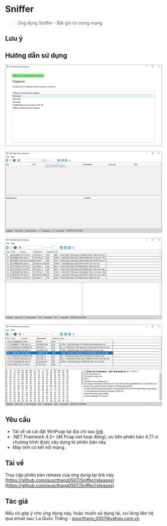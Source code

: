 # Sniffer
> Ứng dụng Sniffer - Bắt gói tin trong mạng

## Lưu ý

## Hướng dẫn sử dụng

![Form đầu tiên cho phép ta chọn interface mạng từ danh sách](1.png?raw=true "Form đầu tiên cho phép ta chọn interface mạng từ danh sách")

![Form thứ hai là form chính của chương trình](2.png?raw=true "Form thứ hai là form chính của chương trình")

![Danh sách các gói tin đã bắt được](3.png?raw=true "Danh sách các gói tin đã bắt được")

![Nội dung của gói tin đó](4.png?raw=true "Nội dung của gói tin đó")

## Yêu cầu

- Tải về và cài đặt WinPcap tại địa chỉ sau [link](https://www.winpcap.org/install/bin/WinPcap_4_1_3.exe)
- .NET Framwork 4.5+ (để Pcap.net hoạt động), ưu tiên phiên bản 4.7.1 vì chương trình được xây dựng từ phiên bản này.
- Máy tính có kết nối mạng.

## Tải về

Truy cập phiên bản release của ứng dụng tại link này [https://github.com/quocthang0507/Sniffer/releases](https://github.com/quocthang0507/Sniffer/releases)

## Tác giả

Nếu có góp ý cho ứng dụng này, hoặc muốn sử dụng lại, vui lòng liên hệ qua email sau:
La Quốc Thắng - quocthang_0507@yahoo.com.vn